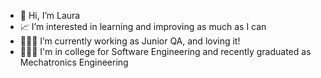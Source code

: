 - 👋 Hi, I’m Laura
- 📈 I’m interested in learning and improving as much as I can
- 👩🏽‍💻 I’m currently working as Junior QA, and loving it!
- 👩🏽‍🎓 I'm in college for Software Engineering and recently graduated as Mechatronics Engineering

<!---
LauraFCastro/LauraFCastro is a ✨ special ✨ repository because its `README.md` (this file) appears on your GitHub profile.
You can click the Preview link to take a look at your changes.
--->

